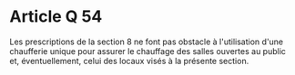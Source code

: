 # Article Q 54

Les prescriptions de la section 8 ne font pas obstacle à l'utilisation d'une chaufferie unique pour assurer le chauffage des salles ouvertes au public et, éventuellement, celui des locaux visés à la présente section.
